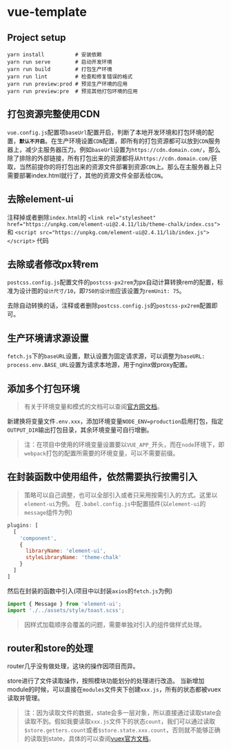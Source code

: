 # vue-template

## Project setup
```
yarn install          # 安装依赖
yarn run serve        # 启动开发环境
yarn run build        # 打包生产环境
yarn run lint         # 检查和修复错误的格式
yarn run preview:prod # 预览生产环境的应用
yarn run preview:pre  # 预览其他打包环境的应用
```
## 打包资源完整使用CDN
`vue.config.js`配置项`baseUrl`配置开启，判断了本地开发环境和打包环境的配置，**`默认不开启`**。在生产环境设置`CDN`配置，即所有的打包资源都可以放到`CDN`服务器上，减少主服务器压力。例如`baseUrl`设置为`https://cdn.domain.com/`，那么除了排除的外部链接，所有打包出来的资源都将从`https://cdn.domain.com/`获取，当然前提你的将打包出来的资源文件部署到资源`CDN`上。那么在主服务器上只需要部署index.html就行了，其他的资源文件全部丢给`CDN`。
## 去除element-ui
注释掉或者删除`index.html`的 
`<link rel="stylesheet" href="https://unpkg.com/element-ui@2.4.11/lib/theme-chalk/index.css">` 和 
`<script src="https://unpkg.com/element-ui@2.4.11/lib/index.js"></script>` 代码
## 去除或者修改px转rem
`postcss.config.js`配置文件的`postcss-px2rem`为px自动计算转换rem的配置，标准为设计图的`设计尺寸/10`，即`750的设计图`应该设置为`remUnit: 75`。

去除自动转换的话，注释或者删除`postcss.config.js`的`postcss-px2rem`配置即可。

## 生产环境请求源设置
`fetch.js`下的`baseURL`设置，默认设置为固定请求源，可以调整为`baseURL: process.env.BASE_URL`设置为请求本地源，用于nginx做proxy配置。

## 添加多个打包环境
>有关于环境变量和模式的文档可以查阅[官方网文档](https://cli.vuejs.org/zh/guide/mode-and-env.html)。

新建换将变量文件`.env.xxx`，添加环境变量`NODE_ENV=production`启用打包，指定`OUTPUT_DIR`输出打包目录，其余环境变量可自行增删。
>注：在项目中使用的环境变量设置要以`VUE_APP_`开头，而在`node`环境下，即`webpack`打包的配置所需要的环境变量，可以不需要前缀。

## 在封装函数中使用组件，依然需要执行按需引入
>策略可以自己调整，也可以全部引入或者只采用按需引入的方式。这里以`element-ui`为例。
在`.babel.config.js`中配置插件(以`element-ui`的`message`组件为例)
```js
plugins: [
  [
    'component',
    {
      libraryName: 'element-ui',
      styleLibraryName: 'theme-chalk'
    }
  ]
]
```
然后在封装的函数中引入(项目中以封装`axios`的`fetch.js`为例)
```js
import { Message } from 'element-ui';
import './../assets/style/toast.scss';
```
>因样式加载顺序会覆盖的问题，需要单独对引入的组件做样式处理。

## router和store的处理
router几乎没有做处理，这块的操作因项目而异。

store进行了文件读取操作，按照模块功能划分的处理进行改造。
当新增加module的时候，可以直接在`modules`文件夹下创建`xxx.js`，所有的状态都被vuex读取并管理。
>注：因为读取文件的数据，state会多一层对象，所以直接通过读取state会读取不到。假如我要读取`xxx.js`文件下的状态`count`，我们可以通过读取`$store.getters.count`或者`$store.state.xxx.count`，否则就不能够正确的读取到state，具体的可以查阅[vuex官方文档](https://vuex.vuejs.org/zh/installation.html)。
